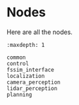 Nodes
=========

Here are all the nodes.

```{toctree}
:maxdepth: 1

common
control
fssim_interface
localization
camera_perception
lidar_perception
planning

```